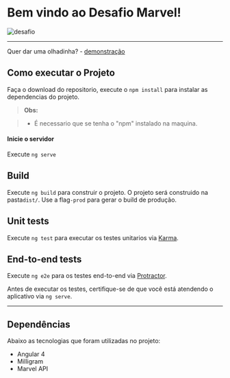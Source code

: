 Bem vindo ao Desafio Marvel!
===================

![desafio](https://vignette2.wikia.nocookie.net/logopedia/images/a/a8/Marvel-logo.png)

----------
Quer dar uma olhadinha? - [demonstração](https://marveil-quiz-desafio.firebaseapp.com)


Como executar o Projeto
-------------

Faça o download do repositorio, execute o `npm install` para instalar as dependencias do projeto.

> **Obs:**

> - É necessario que se tenha o "npm" instalado na maquina.

#### <i class="icon-folder-open"></i> Inicie o servidor
Execute `ng serve`


## Build

Execute `ng build` para construir o projeto. O projeto será construido na pasta`dist/`. Use a flag`-prod` para gerar o build de produção.

## Unit tests

Execute `ng test` para executar os testes unitarios via [Karma](https://karma-runner.github.io).

## End-to-end tests

Execute `ng e2e` para os testes end-to-end via [Protractor](http://www.protractortest.org/).

Antes de executar os testes, certifique-se de que você está atendendo o aplicativo via `ng serve`.

----------


Dependências
-------------------
Abaixo as tecnologias que foram utilizadas no projeto:

 - Angular 4
 - Milligram
 - Marvel API
